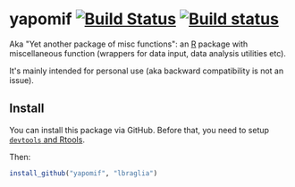 yapomif [![Build Status](https://travis-ci.org/lbraglia/yapomif.svg)](https://travis-ci.org/lbraglia/yapomif) [![Build status](https://ci.appveyor.com/api/projects/status/0eho7pv20bdgisue)](https://ci.appveyor.com/project/lbraglia/yapomif) 
=======

Aka "Yet another package of misc functions": an
[R](http://www.r-project.org/) package with 
miscellaneous function (wrappers for data input, data analysis
utilities etc).

It's mainly intended for personal use (aka backward compatibility
is not an issue).


## Install

You can install this package via GitHub. Before that, you
need to setup [`devtools` and Rtools](http://www.rstudio.com/products/rpackages/devtools/).

Then:
```r
install_github("yapomif", "lbraglia")
```
